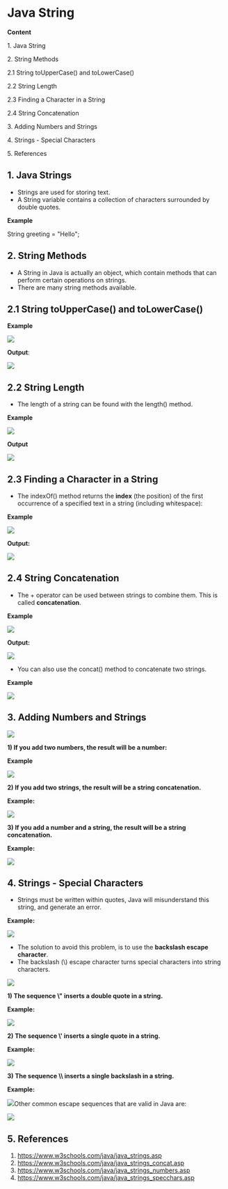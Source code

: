 # Java String

**Content**

1\. Java String

2\. String Methods

2.1 String toUpperCase() and toLowerCase()

2.2 String Length

2.3 Finding a Character in a String

2.4 String Concatenation

3\. Adding Numbers and Strings

4\. Strings - Special Characters

5\. References

## 1. Java Strings

-   Strings are used for storing text.
-   A String variable contains a collection of characters surrounded by double quotes.

**Example**

String greeting = "Hello";

## 2. String Methods

-   A String in Java is actually an object, which contain methods that can perform certain operations on strings.
-   There are many string methods available.

## 2.1 String toUpperCase() and toLowerCase()

**Example**

**![](media/66beaa09be650ec9e396c69b8a778e5f.png)**

**Output**:

![](media/f618f5d61914491780c6cba356929c84.png)

## 2.2 String Length

-   The length of a string can be found with the length() method.

**Example**

![](media/4df331acc4c5e20b5f52d0f6525fd726.png)

**Output**

**![](media/6f1f03b187c40f9f1ff4ac30e8aa5bb9.png)**

## 2.3 Finding a Character in a String

-   The indexOf() method returns the **index** (the position) of the first occurrence of a specified text in a string (including whitespace):

**Example**

![](media/d946da550de7747952ead1d447c33a27.png)

**Output:**

**![](media/1acf5bc0a8afdf53c12ff558955cb37f.png)**

## 2.4 String Concatenation

-   The + operator can be used between strings to combine them. This is called **concatenation**.

**Example**

![](media/8e1db84b9453e0df0e721cecd101af49.png)

**Output:**

![](media/fc7122eb1cbc86ad36d6321d6f3ab93a.png)

-   You can also use the concat() method to concatenate two strings.

**Example**

![](media/de7e21c936cbcc6f12b8beb0eca7c750.png)

## 3. Adding Numbers and Strings

![](media/8129419aaac5ac83a7568b6fde4fdd97.png)

**1) If you add two numbers, the result will be a number:**

**Example**

![](media/b024993be537f980d1fa48a38641e68b.png)

**2) If you add two strings, the result will be a string concatenation.**

**Example:**

![](media/653183f76f912569a1c1054c98327c1e.png)

**3) If you add a number and a string, the result will be a string concatenation.**

**Example:**

![](media/c23b00d9d561ebff568d9c8e8f3d6430.png)

## 4. Strings - Special Characters

-   Strings must be written within quotes, Java will misunderstand this string, and generate an error.

**Example:**

![](media/a7d440042a3ff7a39609e7fad4e5d3e4.png)

-   The solution to avoid this problem, is to use the **backslash escape character**.
-   The backslash (\\) escape character turns special characters into string characters.

![](media/6c94ef5140572f88b8711f3813bf5b96.png)

**1) The sequence \\" inserts a double quote in a string.**

**Example:**

![](media/344b541aaa8a66fda5cc8d4735e30c30.png)

**2) The sequence \\' inserts a single quote in a string.**

**Example:**

![](media/d181801ef4e33bfd137e7e59c4c3ea45.png)

**3) The sequence \\\\ inserts a single backslash in a string.**

**Example:**

![](media/8c99366877205ce0fa2f7b2e0eae3724.png)Other common escape sequences that are valid in Java are:

![](media/00afb09659129c2aa2d3b6ddcbc18ad3.png)

## 5. References

1.  https://www.w3schools.com/java/java_strings.asp
2.  https://www.w3schools.com/java/java_strings_concat.asp
3.  https://www.w3schools.com/java/java_strings_numbers.asp
4.  https://www.w3schools.com/java/java_strings_specchars.asp
